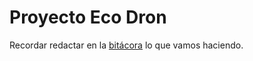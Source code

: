 # Proyecto Eco Dron
Recordar redactar en la [bitácora](https://docs.google.com/document/d/122I7VqQa6LA9XAJcLyTuJkF-p32ZbLhdIjfrbY4GLK0/edit?usp=sharing) lo que vamos haciendo.
